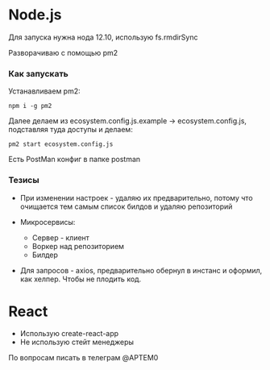 # Node.js

Для запуска нужна нода 12.10, использую fs.rmdirSync

Разворачиваю с помощью pm2

### Как запускать

Устанавливаем pm2:

```
npm i -g pm2
```

Далее делаем из ecosystem.config.js.example -> ecosystem.config.js, подставляя туда доступы и делаем:

```
pm2 start ecosystem.config.js
```

Есть PostMan конфиг в папке postman

### Тезисы

- При изменении настроек - удаляю их предварительно, потому что очищается тем самым список билдов
 и удаляю репозиторий

- Микросервисы:
    - Сервер - клиент
    - Воркер над репозиторием
    - Билдер

- Для запросов - axios, предварительно обернул в инстанс и оформил, как хелпер. Чтобы не плодить код.

# React 

- Использую create-react-app
- Не использую стейт менеджеры

По вопросам писать в телеграм @APTEM0